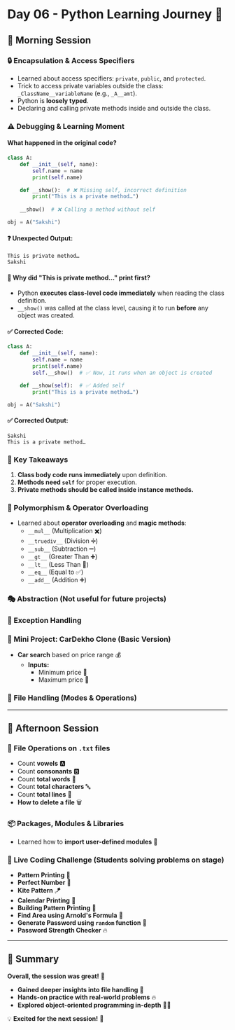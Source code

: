 # Day 06 - Python Learning Journey 🚀

## 🌅 Morning Session

### 🔒 Encapsulation & Access Specifiers
- Learned about access specifiers: `private`, `public`, and `protected`.
- Trick to access private variables outside the class: `_ClassName__variableName` (e.g., `_A__amt`).
- Python is **loosely typed**.
- Declaring and calling private methods inside and outside the class.

### ⚠️ Debugging & Learning Moment
#### What happened in the original code?
```python
class A:
    def __init__(self, name):
        self.name = name
        print(self.name)

    def __show():  # ❌ Missing self, incorrect definition
        print("This is a private method…")
    
    __show()  # ❌ Calling a method without self

obj = A("Sakshi")
```
#### ❓ Unexpected Output:
```
This is private method…
Sakshi
```
#### 📌 Why did "This is private method…" print first?
- Python **executes class-level code immediately** when reading the class definition.
- `__show()` was called at the class level, causing it to run **before** any object was created.

#### ✅ Corrected Code:
```python
class A:
    def __init__(self, name):
        self.name = name
        print(self.name)
        self.__show()  # ✅ Now, it runs when an object is created

    def __show(self):  # ✅ Added self
        print("This is a private method…")

obj = A("Sakshi")
```
#### ✅ Corrected Output:
```
Sakshi
This is a private method…
```
### 🔑 Key Takeaways
1. **Class body code runs immediately** upon definition.
2. **Methods need `self`** for proper execution.
3. **Private methods should be called inside instance methods.**

### 🏇 Polymorphism & Operator Overloading
- Learned about **operator overloading** and **magic methods**:
  - `__mul__` (Multiplication ✖️)
  - `__truediv__` (Division ➗)
  - `__sub__` (Subtraction ➖)
  - `__gt__` (Greater Than ➕)
  - `__lt__` (Less Than 🔽)
  - `__eq__` (Equal to ✅)
  - `__add__` (Addition ➕)

### 🎭 Abstraction (Not useful for future projects)

### 🛑 Exception Handling

### 🚗 Mini Project: **CarDekho Clone (Basic Version)**
- **Car search** based on price range 💰
  - **Inputs:**
    - Minimum price 🔽
    - Maximum price 🔼

### 📂 File Handling (Modes & Operations)

---

## 🌇 Afternoon Session

### 📜 File Operations on `.txt` files
- Count **vowels** 🅰️
- Count **consonants** 🅱️
- Count **total words** 📖
- Count **total characters** 🔤
- Count **total lines** 📄
- **How to delete a file** 🗑️

### 📦 Packages, Modules & Libraries
- Learned how to **import user-defined modules** 📂

### 🎤 **Live Coding Challenge** (Students solving problems on stage)
- **Pattern Printing** 🎨
- **Perfect Number** 🔢
- **Kite Pattern** 🪁
- **Calendar Printing** 📆
- **Building Pattern Printing** 🏢
- **Find Area using Arnold's Formula** 📏
- **Generate Password using `random` function** 🔑
- **Password Strength Checker** 🔥

---

## 🎯 Summary
**Overall, the session was great!** 🤩
- **Gained deeper insights into file handling** 📄
- **Hands-on practice with real-world problems** 🔥
- **Explored object-oriented programming in-depth** 👨‍💻

💡 **Excited for the next session!** 🚀
